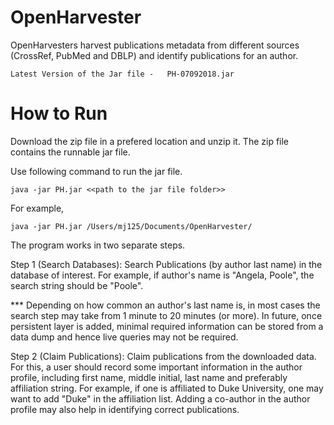 # OpenHarvester


OpenHarvesters harvest publications metadata from different sources (CrossRef, PubMed and DBLP) and identify publications for an author.

``` 
Latest Version of the Jar file -   PH-07092018.jar
```

# How to Run

Download the zip file in a prefered location and unzip it. The zip file contains the runnable jar file.

Use following command to run the jar file.
```
java -jar PH.jar <<path to the jar file folder>>
```

For example, 
```
java -jar PH.jar /Users/mj125/Documents/OpenHarvester/
```

The program works in two separate steps.

Step 1 (Search Databases): Search Publications (by author last name) in the database of interest. For example, if author's name is "Angela, Poole", the search string should be "Poole".

*** Depending on how common an author's last name is, in most cases the search step may take from 1 minute to 20 minutes (or more). In future, once persistent layer is added, minimal required information can be stored from a data dump and hence live queries may not be required.

Step 2 (Claim Publications):  Claim publications from the downloaded data. For this, a user should record some important information in the author profile, including first name, middle initial, last name and preferably affiliation string. For example, if one is affiliated to Duke University, one may want to add "Duke" in the affiliation list. Adding a co-author in the author profile may also help in identifying correct publications.
